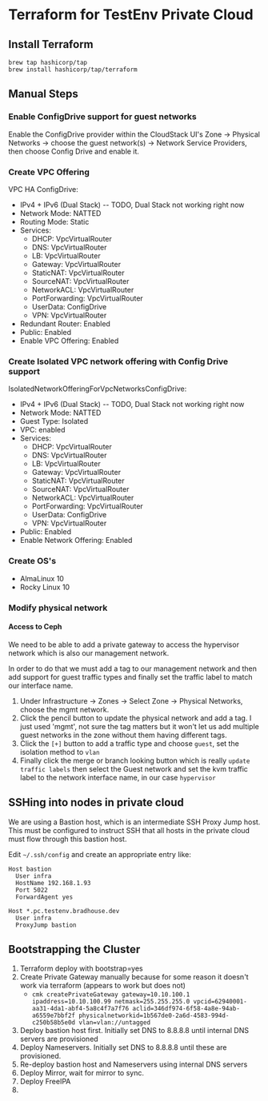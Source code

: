 # Terraform for TestEnv Private Cloud

## Install Terraform
```
brew tap hashicorp/tap
brew install hashicorp/tap/terraform
```

## Manual Steps

### Enable ConfigDrive support for guest networks

Enable the ConfigDrive provider within the CloudStack UI's Zone -> Physical Networks -> choose the guest network(s) -> Network Service Providers, then choose Config Drive and enable it.

### Create VPC Offering

VPC HA ConfigDrive:
- IPv4 + IPv6 (Dual Stack) -- TODO, Dual Stack not working right now
- Network Mode: NATTED
- Routing Mode: Static
- Services:
  - DHCP: VpcVirtualRouter
  - DNS: VpcVirtualRouter
  - LB: VpcVirtualRouter
  - Gateway: VpcVirtualRouter
  - StaticNAT: VpcVirtualRouter
  - SourceNAT: VpcVirtualRouter
  - NetworkACL: VpcVirtualRouter
  - PortForwarding: VpcVirtualRouter
  - UserData: ConfigDrive
  - VPN: VpcVirtualRouter
- Redundant Router: Enabled
- Public: Enabled
- Enable VPC Offering: Enabled

### Create Isolated VPC network offering with Config Drive support
IsolatedNetworkOfferingForVpcNetworksConfigDrive:
- IPv4 + IPv6 (Dual Stack) -- TODO, Dual Stack not working right now
- Network Mode: NATTED
- Guest Type: Isolated
- VPC: enabled
- Services:
  - DHCP: VpcVirtualRouter
  - DNS: VpcVirtualRouter
  - LB: VpcVirtualRouter
  - Gateway: VpcVirtualRouter
  - StaticNAT: VpcVirtualRouter
  - SourceNAT: VpcVirtualRouter
  - NetworkACL: VpcVirtualRouter
  - PortForwarding: VpcVirtualRouter
  - UserData: ConfigDrive
  - VPN: VpcVirtualRouter
- Public: Enabled
- Enable Network Offering: Enabled

### Create OS's
* AlmaLinux 10
* Rocky Linux 10

### Modify physical network

#### Access to Ceph

We need to be able to add a private gateway to access the hypervisor network which is also our management network.

In order to do that we must add a tag to our management network and then add support for guest traffic types and finally set the traffic label to match our interface name.

1. Under Infrastructure -> Zones -> Select Zone -> Physical Networks, choose the mgmt network.
2. Click the pencil button to update the physical network and add a tag.  I just used 'mgmt', not sure the tag matters but it won't let us add multiple guest networks in the zone without them having different tags.
3. Click the `[+]` button to add a traffic type and choose `guest`, set the isolation method to `vlan`
4. Finally click the merge or branch looking button which is really `update traffic labels` then select the Guest network and set the kvm traffic label to the network interface name, in our case `hypervisor`


## SSHing into nodes in private cloud
We are using a Bastion host, which is an intermediate SSH Proxy Jump host.  This must be
configured to instruct SSH that all hosts in the private cloud must flow through this
bastion host.

Edit `~/.ssh/config` and create an appropriate entry like:
```
Host bastion
  User infra
  HostName 192.168.1.93
  Port 5022
  ForwardAgent yes

Host *.pc.testenv.bradhouse.dev
  User infra
  ProxyJump bastion
```

## Bootstrapping the Cluster

1. Terraform deploy with bootstrap=yes
2. Create Private Gateway manually because for some reason it doesn't work via terraform (appears to work but does not)
   * `cmk createPrivateGateway gateway=10.10.100.1 ipaddress=10.10.100.99 netmask=255.255.255.0 vpcid=62940001-aa31-4da1-abf4-5a8c4f7a7f76 aclid=346df974-6f58-4a8e-94ab-a6559e7bbf2f physicalnetworkid=1b567de0-2a6d-4583-994d-c250b58b5e0d vlan=vlan://untagged`
3. Deploy bastion host first.  Initially set DNS to 8.8.8.8 until internal DNS servers are provisioned
4. Deploy Nameservers. Initially set DNS to 8.8.8.8 until these are provisioned.
5. Re-deploy bastion host and Nameservers using internal DNS servers
6. Deploy Mirror, wait for mirror to sync.
6. Deploy FreeIPA
7.
